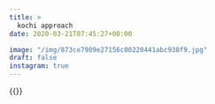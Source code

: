 ```yaml
---
title: >
  kochi approach
date: 2020-03-21T07:45:27+00:00

image: "/img/873ce7909e27156c00220441abc938f9.jpg"
draft: false
instagram: true
---
```


{{<photo src="/img/873ce7909e27156c00220441abc938f9.jpg">}}
